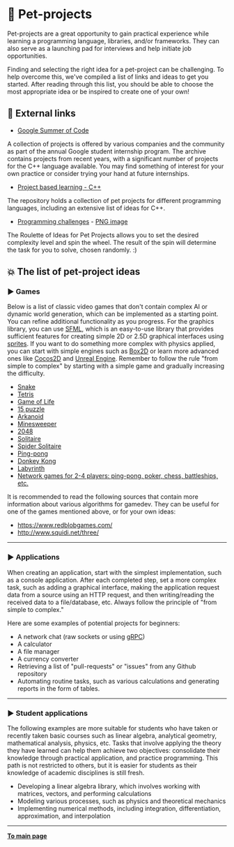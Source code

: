 # :telescope: Pet-projects

Pet-projects are a great opportunity to gain practical experience while learning a programming language, libraries, and/or frameworks. They can also serve as a launching pad for interviews and help initiate job opportunities.

Finding and selecting the right idea for a pet-project can be challenging. To help overcome this, we've compiled a list of links and ideas to get you started. After reading through this list, you should be able to choose the most appropriate idea or be inspired to create one of your own!


## :arrows_counterclockwise: External links

* [Google Summer of Code](https://summerofcode.withgoogle.com/archive)

A collection of projects is offered by various companies and the community as part of the annual Google student internship program. The archive contains projects from recent years, with a significant number of projects for the C++ language available. You may find something of interest for your own practice or consider trying your hand at future internships.

* [Project based learning - C++](https://github.com/practical-tutorials/project-based-learning#cc)

The repository holds a collection of pet projects for different programming languages, including an extensive list of ideas for C++.

* [Programming challenges](https://programming-challenges.jeremyjaydan.dev/) - [PNG image](https://programming-challenges.jeremyjaydan.dev/media/programming-challenges-v4.0.png)

The Roulette of Ideas for Pet Projects allows you to set the desired complexity level and spin the wheel. The result of the spin will determine the task for you to solve, chosen randomly. :)


## :boom: The list of pet-project ideas

### :arrow_forward: Games

Below is a list of classic video games that don't contain complex AI or dynamic world generation, which can be implemented as a starting point. You can refine additional functionality as you progress. For the graphics library, you can use [SFML](https://www.sfml-dev.org/), which is an easy-to-use library that provides sufficient features for creating simple 2D or 2.5D graphical interfaces using [sprites](https://en.wikipedia.org/wiki/Sprite_(computer_graphics)). If you want to do something more complex with physics applied, you can start with simple engines such as [Box2D](https://box2d.org/) or learn more advanced ones like [Cocos2D](https://www.cocos.com/en/) and [Unreal Engine](https://www.unrealengine.com/en-US/). Remember to follow the rule "from simple to complex" by starting with a simple game and gradually increasing the difficulty.

- [Snake](https://en.wikipedia.org/wiki/Snake_(video_game_genre))
- [Tetris](https://en.wikipedia.org/wiki/Tetris)
- [Game of Life](https://en.wikipedia.org/wiki/Conway%27s_Game_of_Life)
- [15 puzzle](https://en.wikipedia.org/wiki/15_puzzle)
- [Arkanoid](https://en.wikipedia.org/wiki/Arkanoid)
- [Minesweeper ](https://en.wikipedia.org/wiki/Minesweeper_(video_game))
- [2048](https://en.wikipedia.org/wiki/2048_(video_game))
- [Solitaire](https://en.wikipedia.org/wiki/Solitaire)
- [Spider Solitaire](https://en.wikipedia.org/wiki/Spider_(solitaire))
- [Ping-pong](https://en.wikipedia.org/wiki/Pong)
- [Donkey Kong](https://en.wikipedia.org/wiki/Donkey_Kong_(video_game))
- [Labyrinth](https://en.wikipedia.org/wiki/Labyrinth:_The_Computer_Game)
- [Network games for 2-4 players: ping-pong, poker, chess, battleships, etc.](https://en.wikipedia.org/wiki/Online_game)

It is recommended to read the following sources that contain more information about various algorithms for gamedev. They can be useful for one of the games mentioned above, or for your own ideas:
- https://www.redblobgames.com/
- http://www.squidi.net/three/


---

### :arrow_forward: Applications

When creating an application, start with the simplest implementation, such as a console application. After each completed step, set a more complex task, such as adding a graphical interface, making the application request data from a source using an HTTP request, and then writing/reading the received data to a file/database, etc. Always follow the principle of "from simple to complex."

Here are some examples of potential projects for beginners:

- A network chat (raw sockets or using [gRPC](https://grpc.io/docs/languages/cpp/quickstart))
- A calculator
- A file manager
- A currency converter
- Retrieving a list of "pull-requests" or "issues" from any Github repository
- Automating routine tasks, such as various calculations and generating reports in the form of tables.

--- 

### :arrow_forward: Student applications

The following examples are more suitable for students who have taken or recently taken basic courses such as linear algebra, analytical geometry, mathematical analysis, physics, etc. Tasks that involve applying the theory they have learned can help them achieve two objectives: consolidate their knowledge through practical application, and practice programming. This path is not restricted to others, but it is easier for students as their knowledge of academic disciplines is still fresh.

- Developing a linear algebra library, which involves working with matrices, vectors, and performing calculations
- Modeling various processes, such as physics and theoretical mechanics
- Implementing numerical methods, including integration, differentiation, approximation, and interpolation

---

[**To main page**](../README.md)
